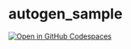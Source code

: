 # autogen_sample

[![Open in GitHub Codespaces](https://github.com/codespaces/badge.svg)](https://codespaces.new/HakjunMIN/autogen_sample?quickstart=1)